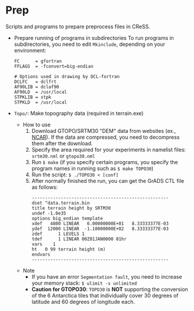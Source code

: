 # Prep
Scripts and programs to prepare preprocess files in CReSS. 

* Prepare running of programs in subdirectories
To run programs in subdirectories, you need to edit `Mkinclude`, depending on your environment:
  ```
  FC      = gfortran
  FFLAGS  = -fconvert=big-endian

  # Options used in drawing by DCL-fortran
  DCLFC   = dclfrt
  AF90LIB = dclaf90
  AF90LD  = /usr/local
  STPKLIB = stpk
  STPKLD  = /usr/local
  ```

* `Topo/`: Make topography data (required in terrain.exe)
  * How to use
    1. Download GTOPO/SRTM30 "DEM" data from websites (ex., [NCAR](https://rda.ucar.edu/datasets/d758000/)). If the data are compressed, you need to decompress them after the download. 
    2. Specify the area required for your experiments in namelist files: `srtm30.nml` or `gtopo30.nml`
    3. Run `$ make` (if you specify certain programs, you specify the program names in running such as `$ make TOPO30`)
    4. Run the script: `$ ./TOPO30 < [conf]`
    5. After normally finished the run, you can get the GrADS CTL file as follows:
       ```
       ----------------------------------------------------
       dset ^data.terrain.bin
       title terrain height by SRTM30
       undef -1.0e35
       options big_endian template
       xdef   4800 LINEAR   6.00000000E+01   8.33333377E-03
       ydef  12000 LINEAR  -1.10000000E+02   8.33333377E-03
       zdef      1 LEVELS 1
       tdef      1 LINEAR 00Z01JAN0000 01hr
       vars    1
       ht   0 99 terrain height (m)
       endvars
       ----------------------------------------------------
       ```
  * Note
    * If you have an error `Segmentation fault`, you need to increase your memory stack: `$ ulimit -s unlimited`
    * **Caution for GTOPO30**: `TOPO30` is **NOT** supporting the conversion of the 6 Antarctica tiles that individually cover 30 degrees of latitude and 60 degrees of longitude each.
